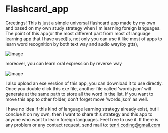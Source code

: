 # Flashcard_app
Greetings!
This is just a simple universal flashcard app made by my own and based on my own study strategy when I'm learning foreign languages.
The point of this app(or the most different part from most of language learning app that I have used)is, 
not only you can use it like most of apps to learn word recognition by both text way and audio way(by gtts), 

![image](https://github.com/Dianli97/Flashcard_app/assets/136307555/c0e9e7bb-c5cf-4e5a-ad36-0742087fd35c)

moreover, you can learn oral expression by reverse way

![image](https://github.com/Dianli97/Flashcard_app/assets/136307555/8b2a9f61-3d79-4348-bb87-1aae56fe3062)

I also upload an exe version of this app, you can download it to use directly.
Once you double click this exe file, another file called 'words.json' will generate at the same path to store all the word in the list.
If you want to move this app to other folder, don't forget move 'words.json' as well.

I have no idea if this kind of language learning strategy already exist, but I conclue it on my own, then I want to share this strategy and this app to anyone who want to learn foreign languages.
Feel free to use it. If there is any problem or any contact request, send mail to: tenri.coding@gmail.com
